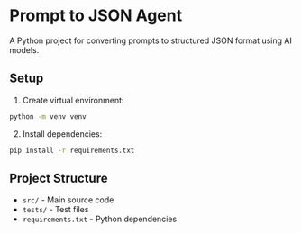 # Prompt to JSON Agent

A Python project for converting prompts to structured JSON format using AI models.

## Setup

1. Create virtual environment:
```bash
python -m venv venv
```

2. Install dependencies:
```bash
pip install -r requirements.txt
```

## Project Structure

- `src/` - Main source code
- `tests/` - Test files
- `requirements.txt` - Python dependencies